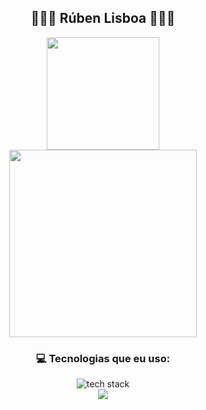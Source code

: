 <div align="center">
  <h2>🧑🏻‍💻 Rúben Lisboa 🧑🏻‍💻</h2>
  
  <div>
    <a href="https://github.com/Lisboa14">
      <img height="180em" src="https://github-readme-stats.vercel.app/api?username=Lisboa14&show_icons=true&theme=dracula&include_all_commits=true&count_private=true"/> 
    </a>
  </div>

  <img width="300px" height="300px" src="https://media1.giphy.com/media/h2MouomJFCpMfWVfUj/giphy.gif?cid=ecf05e47epjinukgr19prb2mdkwowb80l0chbt9pcwdnsu7y&rid=giphy.gif&ct=s">
  
  <h3>💻 Tecnologias que eu uso:</h3>
  
  <div>
    <img src="https://skillicons.dev/icons?i=js,html,css,c,bootstrap,php,java,cs" alt="tech stack" />
  </div>
  
  <img src="https://user-images.githubusercontent.com/73097560/115834477-dbab4500-a447-11eb-908a-139a6edaec5c.gif">
</div>

